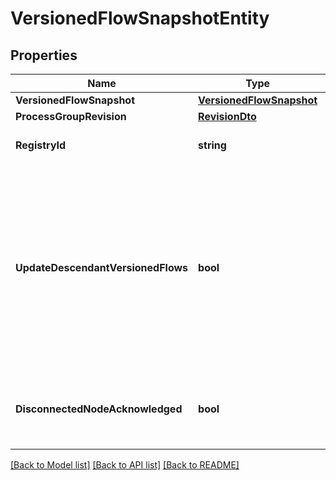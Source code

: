 # VersionedFlowSnapshotEntity

## Properties

Name | Type | Description | Notes
------------ | ------------- | ------------- | -------------
**VersionedFlowSnapshot** | [**VersionedFlowSnapshot**](VersionedFlowSnapshot.md) |  | [optional] 
**ProcessGroupRevision** | [**RevisionDto**](RevisionDTO.md) |  | [optional] 
**RegistryId** | **string** | The ID of the Registry that this flow belongs to | [optional] 
**UpdateDescendantVersionedFlows** | **bool** | If the Process Group to be updated has a child or descendant Process Group that is also under Version Control, this specifies whether or not the contents of that child/descendant Process Group should be updated. | [optional] 
**DisconnectedNodeAcknowledged** | **bool** | Acknowledges that this node is disconnected to allow for mutable requests to proceed. | [optional] 

[[Back to Model list]](../README.md#documentation-for-models) [[Back to API list]](../README.md#documentation-for-api-endpoints) [[Back to README]](../README.md)


